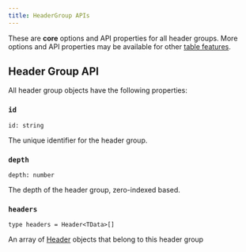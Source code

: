 ```yaml
---
title: HeaderGroup APIs
---
```


These are **core** options and API properties for all header groups. More options and API properties may be available for other [table features](../../../guide/features).

## Header Group API

All header group objects have the following properties:

### `id`

```tsx
id: string
```

The unique identifier for the header group.

### `depth`

```tsx
depth: number
```

The depth of the header group, zero-indexed based.

### `headers`

```tsx
type headers = Header<TData>[]
```

An array of [Header](../header) objects that belong to this header group

